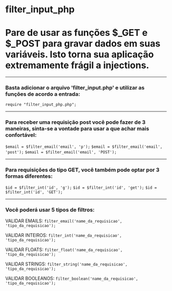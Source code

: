 # filter_input_php


Pare de usar as funções $_GET e $_POST para gravar dados em suas variáveis. Isto torna sua aplicação extremamente frágil a injections.
===

---
### Basta adicionar o arquivo 'filter_input.php' e utilizar as funções de acordo a entrada:
```require "filter_input_php.php";```

---
### Para receber uma requisição post você pode fazer de 3 maneiras, sinta-se a vontade para usar a que achar mais confortável:
```$email = $filter_email('email', 'p');```
```$email = $filter_email('email', 'post');```
```$email = $filter_email('email', 'POST');```

---
### Para requisições do tipo GET, você também pode optar por 3 formas diferentes:
```$id = $filter_int('id', 'g');```
```$id = $filter_int('id', 'get');```
```$id = $filter_int('id', 'GET');```

---
### Você poderá usar 5 tipos de filtros:
VALIDAR EMAILS:     ```filter_email('name_da_requisicao', 'tipo_da_requisicao');```

VALIDAR INTEIROS:   ```filter_int('name_da_requisicao', 'tipo_da_requisicao');```

VALIDAR FLOATS:     ```filter_float('name_da_requisicao', 'tipo_da_requisicao');```

VALIDAR STRINGS:    ```filter_string('name_da_requisicao', 'tipo_da_requisicao');```

VALIDAR BOOLEANOS:  ```filter_boolean('name_da_requisicao', 'tipo_da_requisicao');```
